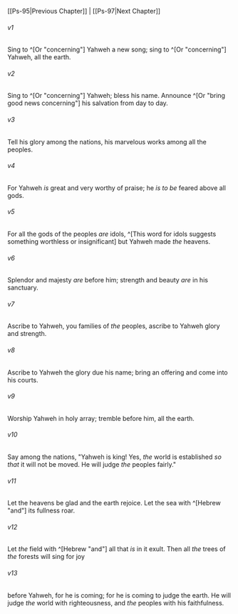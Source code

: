 ﻿---
aliases:
  - Psalms 96
---

[[Ps-95|Previous Chapter]] | [[Ps-97|Next Chapter]]

###### v1
Sing to ^[Or "concerning"] Yahweh a new song;
sing to ^[Or "concerning"] Yahweh, all the earth.

###### v2
Sing to ^[Or "concerning"] Yahweh; bless his name.
Announce ^[Or "bring good news concerning"] his salvation from day to day.

###### v3
Tell his glory among the nations,
his marvelous works among all the peoples.

###### v4
For Yahweh _is_ great and very worthy of praise;
he _is to be_ feared above all gods.

###### v5
For all the gods of the peoples _are_ idols, ^[This word for idols suggests something worthless or insignificant]
but Yahweh made _the_ heavens.

###### v6
Splendor and majesty _are_ before him;
strength and beauty _are_ in his sanctuary.

###### v7
Ascribe to Yahweh, you families of _the_ peoples,
ascribe to Yahweh glory and strength.

###### v8
Ascribe to Yahweh the glory due his name;
bring an offering and come into his courts.

###### v9
Worship Yahweh in holy array;
tremble before him, all the earth.

###### v10
Say among the nations, "Yahweh is king!
Yes, _the_ world is established _so that_ it will not be moved.
He will judge _the_ peoples fairly."

###### v11
Let the heavens be glad and the earth rejoice.
Let the sea with ^[Hebrew "and"] its fullness roar.

###### v12
Let _the_ field with ^[Hebrew "and"] all that _is_ in it exult.
Then all _the_ trees of _the_ forests will sing for joy

###### v13
before Yahweh, for he is coming;
for he is coming to judge the earth.
He will judge _the_ world with righteousness,
and _the_ peoples with his faithfulness.
